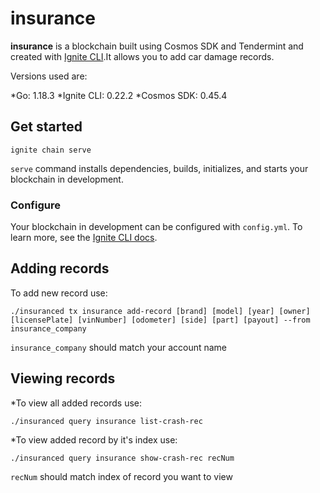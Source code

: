# insurance
**insurance** is a blockchain built using Cosmos SDK and Tendermint and created with [Ignite CLI](https://ignite.com/cli).It allows you to add car damage records.

Versions used are:

*Go: 1.18.3
*Ignite CLI: 0.22.2
*Cosmos SDK: 0.45.4

## Get started

```
ignite chain serve
```

`serve` command installs dependencies, builds, initializes, and starts your blockchain in development.

### Configure

Your blockchain in development can be configured with `config.yml`. To learn more, see the [Ignite CLI docs](https://docs.ignite.com).


## Adding records

To add new record use:

```
./insuranced tx insurance add-record [brand] [model] [year] [owner] [licensePlate] [vinNumber] [odometer] [side] [part] [payout] --from insurance_company
```
`insurance_company` should match your account name


## Viewing records

*To view all added records use:

```
./insuranced query insurance list-crash-rec
```
*To view added record by it's index use:

```
./insuranced query insurance show-crash-rec recNum
```
`recNum` should match index of record you want to view
